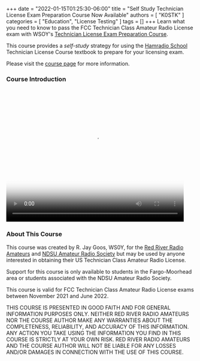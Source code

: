+++
date = "2022-01-15T01:25:30-06:00"
title = "Self Study Technician License Exam Preparation Course Now Available"
authors = [ "K0STK" ]
categories = [ "Education", "License Testing" ]
tags = []
+++
Learn what you need to know to pass the FCC Technician Class Amateur Radio
License exam with WSOY's
[Technician License Exam Preparation Course](https://rrra.org/licensing/classes/tech-self-study/).

This course provides a *self-study* strategy for using the
[Hamradio School](https://hamradioschool.com/) Technician License Course
textbook to prepare for your licensing exam.

Please visit the
[course page](https://rrra.org/licensing/classes/tech-self-study/)
for more information.

<!--more-->

### Course Introduction

<video width="474" height="355" controls poster="https://hamradioschool.com/wp-content/uploads/2021/06/TechBookCover2021-199x300-1.png">
  <source src="http://rjaysplace.com/tech-class/Introduction-technician-video.m4v" type="video/mp4">
  <a href="http://rjaysplace.com/tech-class/Introduction-technician-video.m4v">View the video</a>
</video> 

### About This Course

This course was created by R. Jay Goos, WS0Y, for the
[Red River Radio Amateurs](/) and
[NDSU Amateur Radio Society](https://www.w0hsc.org) but
may be used by anyone interested in obtaining their US
Technician Class Amateur Radio License.

Support for this course is only available to students in the Fargo-Moorhead
area or students associated with the NDSU Amateur Radio Society.

This course is valid for FCC Technician Class Amateur Radio License exams
between November 2021 and June 2022.

THIS COURSE IS PRESENTED IN GOOD FAITH AND FOR GENERAL INFORMATION
PURPOSES ONLY. NEITHER RED RIVER RADIO AMATEURS NOR THE COURSE AUTHOR
MAKE ANY WARRANTIES ABOUT THE COMPLETENESS, RELIABILITY, AND ACCURACY OF
THIS INFORMATION. ANY ACTION YOU TAKE USING THE INFORMATION YOU FIND IN
THIS COURSE IS STRICTLY AT YOUR OWN RISK. RED RIVER RADIO AMATEURS AND
THE COURSE AUTHOR WILL NOT BE LIABLE FOR ANY LOSSES AND/OR DAMAGES IN
CONNECTION WITH THE USE OF THIS COURSE.
